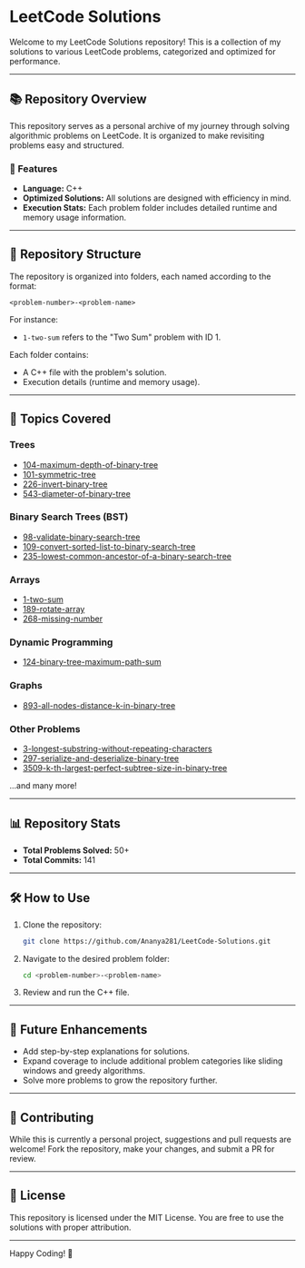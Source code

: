 # LeetCode Solutions

Welcome to my LeetCode Solutions repository! This is a collection of my solutions to various LeetCode problems, categorized and optimized for performance.

---

## 📚 Repository Overview

This repository serves as a personal archive of my journey through solving algorithmic problems on LeetCode. It is organized to make revisiting problems easy and structured.

### 🌟 Features

- **Language:** C++
- **Optimized Solutions:** All solutions are designed with efficiency in mind.
- **Execution Stats:** Each problem folder includes detailed runtime and memory usage information.

---

## 📂 Repository Structure

The repository is organized into folders, each named according to the format:

```
<problem-number>-<problem-name>
```

For instance:
- `1-two-sum` refers to the "Two Sum" problem with ID 1.

Each folder contains:
- A C++ file with the problem's solution.
- Execution details (runtime and memory usage).

---

## 🚀 Topics Covered

### Trees
- [104-maximum-depth-of-binary-tree](https://github.com/Ananya281/LeetCode-Solutions/tree/main/104-maximum-depth-of-binary-tree)
- [101-symmetric-tree](https://github.com/Ananya281/LeetCode-Solutions/tree/main/101-symmetric-tree)
- [226-invert-binary-tree](https://github.com/Ananya281/LeetCode-Solutions/tree/main/226-invert-binary-tree)
- [543-diameter-of-binary-tree](https://github.com/Ananya281/LeetCode-Solutions/tree/main/543-diameter-of-binary-tree)

### Binary Search Trees (BST)
- [98-validate-binary-search-tree](https://github.com/Ananya281/LeetCode-Solutions/tree/main/98-validate-binary-search-tree)
- [109-convert-sorted-list-to-binary-search-tree](https://github.com/Ananya281/LeetCode-Solutions/tree/main/109-convert-sorted-list-to-binary-search-tree)
- [235-lowest-common-ancestor-of-a-binary-search-tree](https://github.com/Ananya281/LeetCode-Solutions/tree/main/235-lowest-common-ancestor-of-a-binary-search-tree)

### Arrays
- [1-two-sum](https://github.com/Ananya281/LeetCode-Solutions/tree/main/1-two-sum)
- [189-rotate-array](https://github.com/Ananya281/LeetCode-Solutions/tree/main/189-rotate-array)
- [268-missing-number](https://github.com/Ananya281/LeetCode-Solutions/tree/main/268-missing-number)

### Dynamic Programming
- [124-binary-tree-maximum-path-sum](https://github.com/Ananya281/LeetCode-Solutions/tree/main/124-binary-tree-maximum-path-sum)

### Graphs
- [893-all-nodes-distance-k-in-binary-tree](https://github.com/Ananya281/LeetCode-Solutions/tree/main/893-all-nodes-distance-k-in-binary-tree)

### Other Problems
- [3-longest-substring-without-repeating-characters](https://github.com/Ananya281/LeetCode-Solutions/tree/main/3-longest-substring-without-repeating-characters)
- [297-serialize-and-deserialize-binary-tree](https://github.com/Ananya281/LeetCode-Solutions/tree/main/297-serialize-and-deserialize-binary-tree)
- [3509-k-th-largest-perfect-subtree-size-in-binary-tree](https://github.com/Ananya281/LeetCode-Solutions/tree/main/3509-k-th-largest-perfect-subtree-size-in-binary-tree)

...and many more!

---

## 📊 Repository Stats

- **Total Problems Solved:** 50+
- **Total Commits:** 141

---

## 🛠 How to Use

1. Clone the repository:
   ```bash
   git clone https://github.com/Ananya281/LeetCode-Solutions.git
   ```
2. Navigate to the desired problem folder:
   ```bash
   cd <problem-number>-<problem-name>
   ```
3. Review and run the C++ file.

---

## 🎯 Future Enhancements

- Add step-by-step explanations for solutions.
- Expand coverage to include additional problem categories like sliding windows and greedy algorithms.
- Solve more problems to grow the repository further.

---

## 🤝 Contributing

While this is currently a personal project, suggestions and pull requests are welcome! Fork the repository, make your changes, and submit a PR for review.

---

## 📜 License

This repository is licensed under the MIT License. You are free to use the solutions with proper attribution.

---

Happy Coding! 🚀
